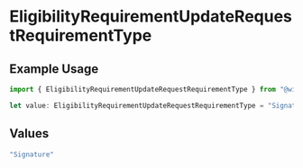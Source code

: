 # EligibilityRequirementUpdateRequestRequirementType

## Example Usage

```typescript
import { EligibilityRequirementUpdateRequestRequirementType } from "@wingspan/payments/sdk/models/shared";

let value: EligibilityRequirementUpdateRequestRequirementType = "Signature";
```

## Values

```typescript
"Signature"
```